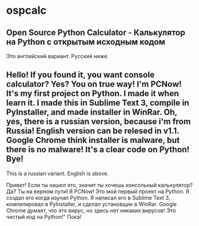 # ospcalc
Open Source Python Calculator - Калькулятор на Python с открытым исходным кодом
-----------------------------------------------------------------------------------------------------------------------------------------------------------------------------------
Это английский вариант. Русский ниже.

Hello! If you found it, you want console calculator?
Yes? You on true way! I'm PCNow!
It's my first project on Python. I made it when learn it.
I made this in Sublime Text 3, compile in PyInstaller,
and made installer in WinRar.
Oh, yes, there is a russian version, because i'm from Russia!
English version can be relesed in v1.1.
Google Chrome think installer is malware, but there is no malware!
It's a clear code on Python!
Bye!
-----------------------------------------------------------------------------------------------------------------------------------------------------------------------------------
This is a russian variant. English is above.

Привет! Если ты нашел это, значит ты хочешь консольный калькулятор?
Да? Ты на верном пути! Я PCNow!
Это мой первый проект на Python. Я создал его когда изучал Python.
Я написал его в Sublime Text 3, компилировал в PyInstaller,
и сделал установщик в WinRar.
Google Chrome думает, что это вирус, но здесь нет никаких вирусов!
Это чистый код на Python!"
Пока!
